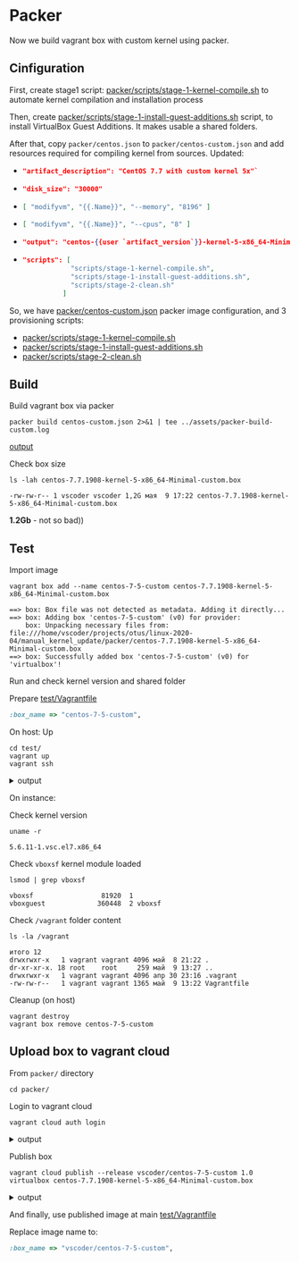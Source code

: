 # Packer

Now we build vagrant box with custom kernel using packer.

## Cinfiguration

First, create stage1 script: [packer/scripts/stage-1-kernel-compile.sh](packer/scripts/stage-1-kernel-compile.sh) to automate kernel compilation and installation process

Then, create [packer/scripts/stage-1-install-guest-additions.sh](packer/scripts/stage-1-install-guest-additions.sh) script, to install VirtualBox Guest Additions. It makes usable a shared folders.

After that, copy `packer/centos.json` to `packer/centos-custom.json` and add resources required for compiling kernel from sources. Updated:
- ```json
  "artifact_description": "CentOS 7.7 with custom kernel 5x"`
  ```
- ```json
  "disk_size": "30000"
  ```
- ```json
  [ "modifyvm", "{{.Name}}", "--memory", "8196" ]
  ```
- ```json
  [ "modifyvm", "{{.Name}}", "--cpus", "8" ]
  ```
- ```json
  "output": "centos-{{user `artifact_version`}}-kernel-5-x86_64-Minimal-custom.box"
  ```
- ```json
  "scripts": [
              "scripts/stage-1-kernel-compile.sh",
              "scripts/stage-1-install-guest-additions.sh",
              "scripts/stage-2-clean.sh"
            ]
  ```

So, we have [packer/centos-custom.json](packer/centos-custom.json) packer image configuration, and 3 provisioning scripts:
- [packer/scripts/stage-1-kernel-compile.sh](packer/scripts/stage-1-kernel-compile.sh)
- [packer/scripts/stage-1-install-guest-additions.sh](packer/scripts/stage-1-install-guest-additions.sh)
- [packer/scripts/stage-2-clean.sh](packer/scripts/stage-2-clean.sh)

## Build

Build vagrant box via packer
```shell
packer build centos-custom.json 2>&1 | tee ../assets/packer-build-custom.log
```
[output](assets/packer-build-custom.log)

Check box size
```shell
ls -lah centos-7.7.1908-kernel-5-x86_64-Minimal-custom.box 
```
```log
-rw-rw-r-- 1 vscoder vscoder 1,2G мая  9 17:22 centos-7.7.1908-kernel-5-x86_64-Minimal-custom.box
```

**1.2Gb** - not so bad))


## Test

Import image
```shell
vagrant box add --name centos-7-5-custom centos-7.7.1908-kernel-5-x86_64-Minimal-custom.box 
```
```log
==> box: Box file was not detected as metadata. Adding it directly...
==> box: Adding box 'centos-7-5-custom' (v0) for provider: 
    box: Unpacking necessary files from: file:///home/vscoder/projects/otus/linux-2020-04/manual_kernel_update/packer/centos-7.7.1908-kernel-5-x86_64-Minimal-custom.box
==> box: Successfully added box 'centos-7-5-custom' (v0) for 'virtualbox'!
```

Run and check kernel version and shared folder

Prepare [test/Vagrantfile](test/Vagrantfile)
```ruby
:box_name => "centos-7-5-custom",
```

On host: Up
```shell
cd test/
vagrant up
vagrant ssh
```
<details><summary>output</summary>
<p>

```log
Bringing machine 'kernel-update' up with 'virtualbox' provider...
==> kernel-update: Importing base box 'centos-7-5-custom'...
==> kernel-update: Matching MAC address for NAT networking...
==> kernel-update: Setting the name of the VM: test_kernel-update_1589034550385_99737
==> kernel-update: Fixed port collision for 22 => 2222. Now on port 2200.
==> kernel-update: Clearing any previously set network interfaces...
==> kernel-update: Preparing network interfaces based on configuration...
    kernel-update: Adapter 1: nat
==> kernel-update: Forwarding ports...
    kernel-update: 22 (guest) => 2200 (host) (adapter 1)
==> kernel-update: Running 'pre-boot' VM customizations...
==> kernel-update: Booting VM...
==> kernel-update: Waiting for machine to boot. This may take a few minutes...
    kernel-update: SSH address: 127.0.0.1:2200
    kernel-update: SSH username: vagrant
    kernel-update: SSH auth method: private key
    kernel-update: 
    kernel-update: Vagrant insecure key detected. Vagrant will automatically replace
    kernel-update: this with a newly generated keypair for better security.
    kernel-update: 
    kernel-update: Inserting generated public key within guest...
    kernel-update: Removing insecure key from the guest if it's present...
    kernel-update: Key inserted! Disconnecting and reconnecting using new SSH key...
==> kernel-update: Machine booted and ready!
==> kernel-update: Checking for guest additions in VM...
==> kernel-update: Setting hostname...
==> kernel-update: Mounting shared folders...
    kernel-update: /vagrant => /home/vscoder/projects/otus/linux-2020-04/manual_kernel_update/test
Last login: Sat May  9 14:19:56 2020 from 10.0.2.2
```
</p>
</details>

On instance:

Check kernel version
```shell
uname -r
```
```log
5.6.11-1.vsc.el7.x86_64
```

Check `vboxsf` kernel module loaded
```shell
lsmod | grep vboxsf
```
```log
vboxsf                 81920  1 
vboxguest             360448  2 vboxsf
```

Check `/vagrant` folder content
```shell
ls -la /vagrant
```
```log
итого 12
drwxrwxr-x   1 vagrant vagrant 4096 май  8 21:22 .
dr-xr-xr-x. 18 root    root     259 май  9 13:27 ..
drwxrwxr-x   1 vagrant vagrant 4096 апр 30 23:16 .vagrant
-rw-rw-r--   1 vagrant vagrant 1365 май  9 13:22 Vagrantfile
```

Cleanup (on host)
```shell
vagrant destroy
vagrant box remove centos-7-5-custom
```

## Upload box to vagrant cloud

From `packer/` directory
```shell
cd packer/
```

Login to vagrant cloud
```shell
vagrant cloud auth login
```
<details><summary>output</summary>
<p>

```log
In a moment we will ask for your username and password to HashiCorp's
Vagrant Cloud. After authenticating, we will store an access token locally on
disk. Your login details will be transmitted over a secure connection, and
are never stored on disk locally.

If you do not have an Vagrant Cloud account, sign up at
https://www.vagrantcloud.com

Vagrant Cloud username or email: vscoder
Password (will be hidden): 
Token description (Defaults to "Vagrant login from vsc-home"): 
You are now logged in.
```
</p>
</details>

Publish box
```shell
vagrant cloud publish --release vscoder/centos-7-5-custom 1.0 virtualbox centos-7.7.1908-kernel-5-x86_64-Minimal-custom.box
```
<details><summary>output</summary>
<p>

```log
You are about to publish a box on Vagrant Cloud with the following options:
vscoder/centos-7-5-custom:   (v1.0) for provider 'virtualbox'
Automatic Release:     true
Do you wish to continue? [y/N] y
==> cloud: Creating a box entry...
==> cloud: Creating a version entry...
==> cloud: Creating a provider entry...
==> cloud: Uploading provider with file /home/vscoder/projects/otus/linux-2020-04/manual_kernel_update/packer/centos-7.7.1908-kernel-5-x86_64-Minimal-custom.box
==> cloud: Releasing box...
Complete! Published vscoder/centos-7-5-custom
tag:             vscoder/centos-7-5-custom
username:        vscoder
name:            centos-7-5-custom
private:         false
downloads:       0
created_at:      2020-05-09T14:48:59.478Z
updated_at:      2020-05-09T15:41:36.642Z
current_version: 1.0
providers:       virtualbox
old_versions:    ...
```
</p>
</details>

And finally, use published image at main [test/Vagrantfile](test/Vagrantfile)

Replace image name to:
```ruby
:box_name => "vscoder/centos-7-5-custom",
```
